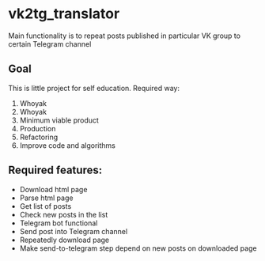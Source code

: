 # vk2tg_translator
Main functionality is to repeat posts published in particular VK group to certain Telegram channel

## Goal
This is little project for self education. Required way:
1. Whoyak
2. Whoyak
3. Minimum viable product
4. Production
5. Refactoring
6. Improve code and algorithms

## Required features:
- Download html page
- Parse html page
- Get list of posts
- Check new posts in the list
- Telegram bot functional
- Send post into Telegram channel
- Repeatedly download page
- Make send-to-telegram step depend on new posts on downloaded page

